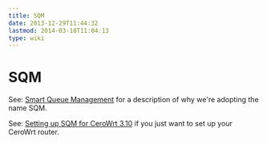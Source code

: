 ```yaml
---
title: SQM
date: 2013-12-29T11:44:32
lastmod: 2014-03-18T11:04:13
type: wiki
---
```

SQM
===

See: [Smart Queue Management](Smart_Queue_Management.md) for a description of why we're
adopting the name SQM.

See: [Setting up SQM for CeroWrt 3.10](Setting_up_SQM_for_CeroWrt_310.md) if you just want to set up your CeroWrt router.
